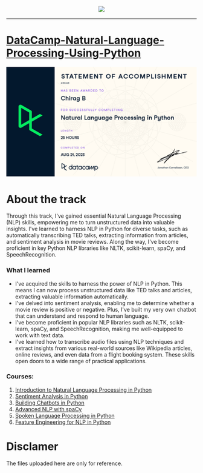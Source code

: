 <p align="center">

  <img height="100" src="https://wordpress.deeplearning.ai/wp-content/uploads/2021/02/LogoFiles_DeepLearning_PrimaryLogo.png">  

</p>
<hr>  

# [DataCamp-Natural-Language-Processing-Using-Python](https://www.coursera.org/specializations/natural-language-processing)

[![Welcome](https://github.com/Chirag05B/Portfolio/blob/main/Projects/DataCamp%20Projects/Data%20Camp%20NLP%20Track_page-0001.jpg)](https://www.datacamp.com/completed/statement-of-accomplishment/track/74184e92fb728d9c43a6c9dc2db5ff9da738cc72)

 
 
 # About the track
 Through this track, I've gained essential Natural Language Processing (NLP) skills, empowering me to turn unstructured data into valuable insights. I've learned to harness NLP in Python for diverse tasks, such as automatically transcribing TED talks, extracting information from articles, and sentiment analysis in movie reviews. Along the way, I've become proficient in key Python NLP libraries like NLTK, scikit-learn, spaCy, and SpeechRecognition.

 ### What I learned
 - I've acquired the skills to harness the power of NLP in Python. This means I can now process unstructured data like TED talks and articles, extracting valuable information automatically. 
- I've delved into sentiment analysis, enabling me to determine whether a movie review is positive or negative. Plus, I've built my very own chatbot that can understand and respond to human language.
- I've become proficient in popular NLP libraries such as NLTK, scikit-learn, spaCy, and SpeechRecognition, making me well-equipped to work with text data. 
- I've learned how to transcribe audio files using NLP techniques and extract insights from various real-world sources like Wikipedia articles, online reviews, and even data from a flight booking system. These skills open doors to a wide range of practical applications.
 
### Courses:
1. [Introduction to Natural Language Processing in Python](https://www.datacamp.com/courses/introduction-to-natural-language-processing-in-python)  
2. [Sentiment Analysis in Python](https://www.datacamp.com/courses/sentiment-analysis-in-python)  
3. [Building Chatbots in Python](https://www.datacamp.com/courses/building-chatbots-in-python)  
4. [Advanced NLP with spaCy](https://www.datacamp.com/courses/advanced-nlp-with-spacy)
5. [Spoken Language Processing in Python](https://www.datacamp.com/courses/spoken-language-processing-in-python)
6. [Feature Engineering for NLP in Python](https://www.datacamp.com/courses/feature-engineering-for-nlp-in-python)



# Disclamer
The files uploaded here are only for reference. 
